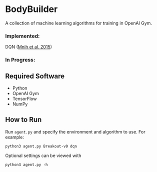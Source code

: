 # BodyBuilder

A collection of machine learning algorithms for training in OpenAI Gym.

### Implemented: 
DQN ([Mnih et al. 2015](https://storage.googleapis.com/deepmind-data/assets/papers/DeepMindNature14236Paper.pdf))

### In Progress:

## Required Software
* Python
* OpenAI Gym
* TensorFlow
* NumPy

## How to Run
Run `agent.py` and specify the environment and algorithm to use. For example:
```shell
python3 agent.py Breakout-v0 dqn
```
Optional settings can be viewed with
```shell
python3 agent.py -h
```

